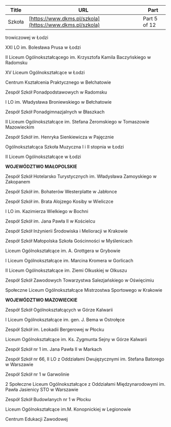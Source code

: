 | **Title**       | **URL**           | **Part**              |
|-----------------|-------------------|-----------------------|
| Szkoła         | [https://www.dkms.pl/szkola](https://www.dkms.pl/szkola)    | Part 5 of 12          |

trowiczowej w Łodzi  

XXI LO im. Bolesława Prusa w Łodzi  

II Liceum Ogólnokształcącego im. Krzysztofa Kamila Baczyńskiego w Radomsku  

XV Liceum Ogólnokształcące w Łodzi  

Centrum Kształcenia Praktycznego w Bełchatowie  

Zespół Szkół Ponadpodstawowych w Radomsku  

I LO im. Władysława Broniewskiego w Bełchatowie  

Zespół Szkół Ponadgimnazjalnych w Błaszkach  

II Liceum Ogólnokształcące im. Stefana Żeromskiego w Tomaszowie Mazowieckim  

Zespół Szkół im. Henryka Sienkiewicza w Pajęcznie  

Ogólnokształcąca Szkoła Muzyczna I i II stopnia w Łodzi  

II Liceum Ogólnokształcące w Łodzi


**WOJEWÓDZTWO MAŁOPOLSKIE**


Zespół Szkół Hotelarsko Turystycznych im. Władysława Zamoyskiego w Zakopanem  

Zespół Szkół im. Bohaterów Westerplatte w Jabłonce  

Zespół Szkół im. Brata Alojzego Kosiby w Wieliczce  

I LO im. Kazimierza Wielkiego w Bochni  

Zespół Szkół im. Jana Pawła II w Kościelcu  

Zespół Szkół Inżynierii Środowiska i Melioracji w Krakowie  

Zespół Szkół Małopolska Szkoła Gościnności w Myślenicach  

Liceum Ogólnokształcące im. A. Grottgera w Grybowie  

I Liceum Ogólnokształcące im. Marcina Kromera w Gorlicach  

II Liceum Ogólnokształcące im. Ziemi Olkuskiej w Olkuszu  

Zespół Szkół Zawodowych Towarzystwa Salezjańskiego w Oświęcimiu  

Społeczne Liceum Ogólnokształcące Mistrzostwa Sportowego w Krakowie


**WOJEWÓDZTWO MAZOWIECKIE**


Zespół Szkół Ogólnokształcących w Górze Kalwarii  

I Liceum Ogólnokształcące im. gen. J. Bema w Ostrołęce  

Zespół Szkół im. Leokadii Bergerowej w Płocku  

Liceum Ogólnokształcące im. Ks. Zygmunta Sejny w Górze Kalwarii  

Zespół Szkół nr 1 im. Jana Pawła II w Markach  

Zespół Szkół nr 66, II LO z Oddziałami Dwujęzycznymi im. Stefana Batorego w Warszawie  

Zespół Szkół nr 1 w Garwolinie  

2 Społeczne Liceum Ogólnokształcące z Oddziałami Międzynarodowymi im. Pawła Jasienicy STO w Warszawie  

Zespół Szkół Budowlanych nr 1 w Płocku  

Liceum Ogólnokształcące im.M. Konopnickiej w Legionowie  

Centrum Edukacji Zawodowej 